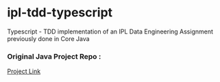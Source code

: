 # ipl-tdd-typescript
 Typescript - TDD implementation of an IPL Data Engineering Assignment previously done in Core Java

### Original Java Project Repo : 

[Project Link](https://github.com/code0monkey1/-Data_Engineering-fragmaData2018 "the Java project link")